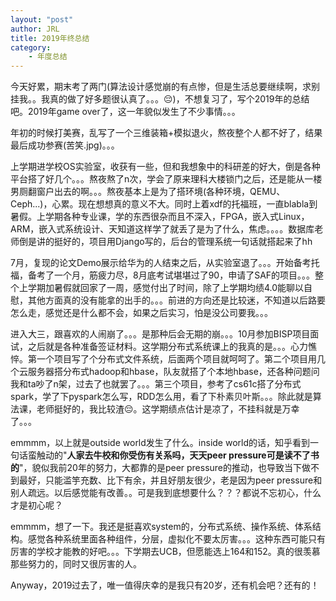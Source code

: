 ```yaml
---
layout: "post"
author: JRL
title: 2019年终总结
category:
    - 年度总结
---
```


今天好累，期末考了两门(算法设计感觉崩的有点惨，但是生活总要继续啊，求别挂我。。我真的做了好多题很认真了。。。😔)，不想复习了，写个2019年的总结吧。2019年game over了，这一年貌似发生了不少事情。。。

年初的时候打美赛，乱写了一个三维装箱+模拟退火，熬夜整个人都不好了，结果最后成功参赛(苦笑.jpg)。。。

上学期进学校OS实验室，收获有一些，但和我想象中的科研差的好大，倒是各种平台搭了好几个。。。熬夜熬了n次，学会了原来理科大楼锁门之后，还是能从一楼男厕翻窗户出去的啊。。。熬夜基本上是为了搭环境(各种环境，QEMU、Ceph...)，心累。现在想想真的意义不大。同时上着xdf的托福班，一直blabla到暑假。上学期各种专业课，学的东西很杂而且不深入，FPGA，嵌入式Linux，ARM，嵌入式系统设计、天知道这样学了就丢了是为了什么，焦虑。。。。数据库老师倒是讲的挺好的，项目用Django写的，后台的管理系统一句话就搭起来了hh

7月，复现的论文Demo展示给华为的人结束之后，从实验室退了。。。开始备考托福，备考了一个月，筋疲力尽，8月底考试堪堪过了90，申请了SAF的项目。。。整个上学期加暑假就回家了一周，感觉付出了时间，除了上学期均绩4.0能聊以自慰，其他方面真的没有能拿的出手的。。。前进的方向还是比较迷，不知道以后路要怎么走，感觉还是什么都不会，如果之后实习，怕是没公司要我。。。

进入大三，跟喜欢的人闹崩了。。。是那种后会无期的崩。。。10月参加BISP项目面试，之后就是各种准备签证材料。这学期分布式系统课上的我真的是。。。心力憔悴。第一个项目写了个分布式文件系统，后面两个项目就呵呵了。第二个项目用几个云服务器搭分布式hadoop和hbase，队友就搭了个本地hbase，还各种问题问我和ta吵了n架，过去了也就罢了。。。第三个项目，参考了cs61c搭了分布式spark，学了下pyspark怎么写，RDD怎么用，看了下朴素贝叶斯。。。除此就是算法课，老师挺好的，我比较渣😔。这学期绩点估计是凉了，不挂科就是万幸了。。。

emmmm，以上就是outside world发生了什么。inside world的话，知乎看到一句话蛮触动的"**人家去牛校和你受伤有关系吗，天天peer pressure可是读不了书的**"，貌似我前20年的努力，大都靠的是peer pressure的推动，也导致当下做不到最好，只能滥竽充数、比下有余，并且好朋友很少，老是因为peer pressure和别人疏远。以后感觉能有改善。。可是我到底想要什么？？？都说不忘初心，什么才是初心呢？

emmmm，想了一下。我还是挺喜欢system的，分布式系统、操作系统、体系结构。感觉各种系统里面各种组件，分层，虚拟化不要太厉害。。。这种东西可能只有厉害的学校才能教的好吧。。。下学期去UCB，但愿能选上164和152。真的很羡慕那些努力的，同时又很厉害的人。

Anyway，2019过去了，唯一值得庆幸的是我只有20岁，还有机会吧？还有的！
